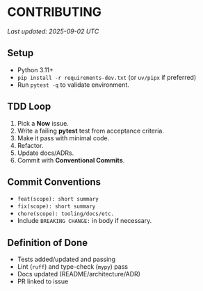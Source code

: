 # CONTRIBUTING
_Last updated: 2025-09-02 UTC_

## Setup
- Python 3.11+
- `pip install -r requirements-dev.txt` (or `uv/pipx` if preferred)
- Run `pytest -q` to validate environment.

## TDD Loop
1. Pick a **Now** issue.
2. Write a failing **pytest** test from acceptance criteria.
3. Make it pass with minimal code.
4. Refactor.
5. Update docs/ADRs.
6. Commit with **Conventional Commits**.

## Commit Conventions
- `feat(scope): short summary`
- `fix(scope): short summary`
- `chore(scope): tooling/docs/etc.`
- Include `BREAKING CHANGE:` in body if necessary.

## Definition of Done
- Tests added/updated and passing
- Lint (`ruff`) and type-check (`mypy`) pass
- Docs updated (README/architecture/ADR)
- PR linked to issue

